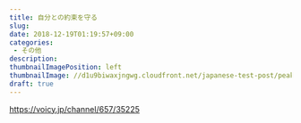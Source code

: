 ```yaml
---
title: 自分との約束を守る
slug: 
date: 2018-12-19T01:19:57+09:00
categories: 
 - その他
description: 
thumbnailImagePosition: left
thumbnailImage: //d1u9biwaxjngwg.cloudfront.net/japanese-test-post/peak-140.jpg
draft: true
---
```


<!--more-->

https://voicy.jp/channel/657/35225
